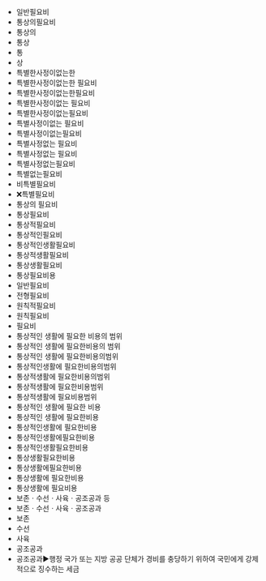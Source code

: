 - 일반필요비
- 통상의필요비
- 통상의
- 통상
- 통
- 상
- 특별한사정이없는한
- 특별한사정이없는한 필요비
- 특별한사정이없는한필요비
- 특별한사정이없는 필요비
- 특별한사정이없는필요비
- 특별사정이없는 필요비
- 특별사정이없는필요비
- 특별사정없는 필요비
- 특별사정없는 필요비
- 특별사정없는필요비
- 특별없는필요비
- 비특별필요비
- ❌특별필요비
- 통상의 필요비
- 통상필요비
- 통상적필요비
- 통상적인필요비
- 통상적인생활필요비
- 통상적생활필요비
- 통상생활필요비
- 통상필요비용
- 일반필요비
- 전형필요비
- 원칙적필요비
- 원칙필요비
- 필요비
- 통상적인 생활에 필요한 비용의 범위
- 통상적인 생활에 필요한비용의 범위
- 통상적인 생활에 필요한비용의범위
- 통상적인생활에 필요한비용의범위
- 통상적생활에 필요한비용의범위
- 통상적생활에 필요한비용범위
- 통상적생활에 필요비용범위
- 통상적인 생활에 필요한 비용
- 통상적인 생활에 필요한비용
- 통상적인생활에 필요한비용
- 통상적인생활에필요한비용
- 통상적인생활필요한비용
- 통상생활필요한비용
- 통상생활에필요한비용
- 통상생활에 필요한비용
- 통상생활에 필요비용
- 보존ㆍ수선ㆍ사육ㆍ공조공과 등
- 보존ㆍ수선ㆍ사육ㆍ공조공과
- 보존
- 수선
- 사육
- 공조공과
- 공조공과▶️행정 국가 또는 지방 공공 단체가 경비를 충당하기 위하여 국민에게 강제적으로 징수하는 세금
